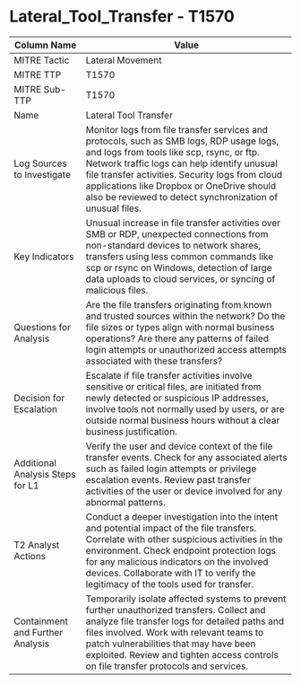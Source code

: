 # Lateral_Tool_Transfer - T1570

| Column Name | Value |
|-------------|-------|
| MITRE Tactic | Lateral Movement |
| MITRE TTP | T1570 |
| MITRE Sub-TTP | T1570 |
| Name | Lateral Tool Transfer |
| Log Sources to Investigate | Monitor logs from file transfer services and protocols, such as SMB logs, RDP usage logs, and logs from tools like scp, rsync, or ftp. Network traffic logs can help identify unusual file transfer activities. Security logs from cloud applications like Dropbox or OneDrive should also be reviewed to detect synchronization of unusual files. |
| Key Indicators | Unusual increase in file transfer activities over SMB or RDP, unexpected connections from non-standard devices to network shares, transfers using less common commands like scp or rsync on Windows, detection of large data uploads to cloud services, or syncing of malicious files. |
| Questions for Analysis | Are the file transfers originating from known and trusted sources within the network? Do the file sizes or types align with normal business operations? Are there any patterns of failed login attempts or unauthorized access attempts associated with these transfers? |
| Decision for Escalation | Escalate if file transfer activities involve sensitive or critical files, are initiated from newly detected or suspicious IP addresses, involve tools not normally used by users, or are outside normal business hours without a clear business justification. |
| Additional Analysis Steps for L1 | Verify the user and device context of the file transfer events. Check for any associated alerts such as failed login attempts or privilege escalation events. Review past transfer activities of the user or device involved for any abnormal patterns. |
| T2 Analyst Actions | Conduct a deeper investigation into the intent and potential impact of the file transfers. Correlate with other suspicious activities in the environment. Check endpoint protection logs for any malicious indicators on the involved devices. Collaborate with IT to verify the legitimacy of the tools used for transfer. |
| Containment and Further Analysis | Temporarily isolate affected systems to prevent further unauthorized transfers. Collect and analyze file transfer logs for detailed paths and files involved. Work with relevant teams to patch vulnerabilities that may have been exploited. Review and tighten access controls on file transfer protocols and services. |
